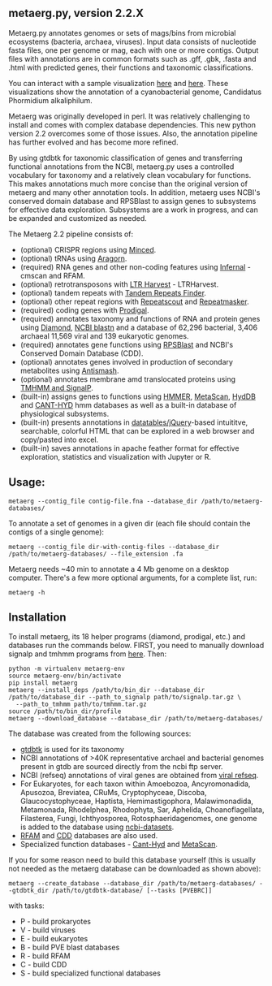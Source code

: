 ## metaerg.py, version 2.2.X

Metaerg.py annotates genomes or sets of mags/bins from microbial ecosystems (bacteria, archaea, viruses). Input data 
consists of nucleotide fasta files, one per genome or mag, each with one or more contigs. Output files with annotations 
are in common formats such as .gff, .gbk, .fasta and .html with predicted genes, their functions and taxonomic 
classifications.

You can interact with a sample visualization [here](https://htmlpreview.github.io/?https://github.com/kinestetika/MetaErg/blob/master/visualization/index.html) and [here](https://htmlpreview.github.io/?https://raw.githubusercontent.com/kinestetika/MetaErg/master/visualization/index_of_features.html). These visualizations show the annotation of a cyanobacterial genome, Candidatus Phormidium alkaliphilum. 

Metaerg was originally developed in perl. It was relatively challenging to install and comes with complex database 
dependencies. This new python version 2.2 overcomes some of those issues. Also, the annotation pipeline has further 
evolved and has become more refined.

By using gtdbtk for taxonomic classification of genes and transferring functional annotations from the NCBI, metaerg.py
uses a controlled vocabulary for taxonomy and a relatively clean vocabulary for functions. This makes annotations much
more concise than the original version of metaerg and many other annotation tools. In addition, metaerg uses NCBI's
conserved domain database and RPSBlast to assign genes to subsystems for effective data exploration. Subsystems are a 
work in progress, and can be expanded and customized as needed. 

The Metaerg 2.2 pipeline consists of:
* (optional) CRISPR regions using [Minced](https://github.com/ctSkennerton/minced).
* (optional) tRNAs using [Aragorn](https://www.ansikte.se/ARAGORN/Downloads/).
* (required) RNA genes and other non-coding features using [Infernal](http://eddylab.org/infernal/) - cmscan and RFAM.
* (optional) retrotransposons with [LTR Harvest](http://genometools.org/tools/gt_ltrharvest.html) - LTRHarvest.
* (optional) tandem repeats with [Tandem Repeats Finder](https://tandem.bu.edu/trf/trf.html).
* (optional) other repeat regions with [Repeatscout](http://bix.ucsd.edu/repeatscout/) and [Repeatmasker](http://www.repeatmasker.org/RepeatMasker/).
* (required) coding genes with [Prodigal](https://github.com/hyattpd/Prodigal).
* (required) annotates taxonomy and functions of RNA and protein genes using [Diamond](https://github.com/bbuchfink/diamond), [NCBI blastn](https://ftp.ncbi.nlm.nih.gov/blast/executables/blast+/LATEST/) and a database of 62,296 bacterial, 3,406 archaeal 11,569 viral and 139 eukaryotic genomes.
* (required) annotates gene functions using [RPSBlast](https://ftp.ncbi.nlm.nih.gov/blast/executables/blast+/LATEST/) and NCBI's Conserved Domain Database (CDD).
* (optional) annotates genes involved in production of secondary metabolites using [Antismash](https://dl.secondarymetabolites.org/releases).
* (optional) annotates membrane amd translocated proteins using [TMHMM and SignalP](https://services.healthtech.dtu.dk/software.php).
* (built-in) assigns genes to functions using [HMMER](http://hmmer.org), [MetaScan](https://github.com/gcremers/metascan), [HydDB](https://services.birc.au.dk/hyddb/) and [CANT-HYD](https://github.com/dgittins/CANT-HYD-HydrocarbonBiodegradation) hmm databases as well as a built-in database of physiological subsystems.
* (built-in) presents annotations in [datatables/jQuery](https://www.datatables.net/)-based intuititve, searchable, colorful HTML that can be explored in a web browser and copy/pasted into excel.
* (built-in) saves annotations in apache feather format for effective exploration, statistics and visualization with Jupyter or R.

## Usage:
```
metaerg --contig_file contig-file.fna --database_dir /path/to/metaerg-databases/
```
To annotate a set of genomes in a given dir (each file should contain the contigs of a single genome):
```
metaerg --contig_file dir-with-contig-files --database_dir /path/to/metaerg-databases/ --file_extension .fa
```
Metaerg needs ~40 min to annotate a 4 Mb genome on a desktop computer. There's a few more optional arguments, for a
complete list, run:
```
metaerg -h
```

## Installation

To install metaerg, its 18 helper programs (diamond, prodigal, etc.) and databases run the commands below. FIRST, you 
need to manually download signalp and tmhmm programs from [here](https://services.healthtech.dtu.dk/software.php). Then:
```
python -m virtualenv metaerg-env
source metaerg-env/bin/activate
pip install metaerg
metaerg --install_deps /path/to/bin_dir --database_dir /path/to/database_dir --path_to_signalp path/to/signalp.tar.gz \
  --path_to_tmhmm path/to/tmhmm.tar.gz
source /path/to/bin_dir/profile
metaerg --download_database --database_dir /path/to/metaerg-databases/
```

The database was created from the following sources:
* [gtdbtk](https://ecogenomics.github.io/GTDBTk/index.html) is used for its taxonomy
* NCBI annotations of >40K representative archael and bacterial genomes present in gtdb are sourced directly from the ncbi ftp server. 
* NCBI (refseq) annotations of viral genes are obtained from [viral refseq](https://support.nlm.nih.gov/knowledgebase/article/KA-03474/en-us).
* For Eukaryotes, for each taxon within Amoebozoa, Ancyromonadida, Apusozoa, Breviatea, CRuMs, Cryptophyceae, Discoba, Glaucocystophyceae, Haptista, Hemimastigophora, Malawimonadida, Metamonada, Rhodelphea, Rhodophyta, Sar, Aphelida, Choanoflagellata, Filasterea, Fungi, Ichthyosporea, Rotosphaeridagenomes, one genome is added to the database using [ncbi-datasets](https://www.ncbi.nlm.nih.gov/datasets/). 
* [RFAM](https://rfam.xfam.org/) and [CDD](https://www.ncbi.nlm.nih.gov/Structure/cdd/cdd.shtml) databases are also used.
* Specialized function databases - [Cant-Hyd](https://github.com/dgittins/CANT-HYD-HydrocarbonBiodegradation/blob/main/HMMs/concatenated%20HMMs/CANT-HYD.hmm) and [MetaScan](https://zenodo.org/record/6365663).

If you for some reason need to build this database yourself (this is usually not needed as the metaerg database can be 
downloaded as shown above):

```
metaerg --create_database --database_dir /path/to/metaerg-databases/ --gtdbtk_dir /path/to/gtdbtk-database/ [--tasks [PVEBRC]]
```

with tasks:
* P - build prokaryotes
* V - build viruses
* E - build eukaryotes
* B - build PVE blast databases
* R - build RFAM
* C - build CDD
* S - build specialized functional databases

